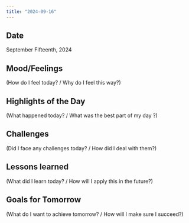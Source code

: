 ```yaml
---
title: "2024-09-16"
---
```


## Date
September Fifteenth, 2024

## Mood/Feelings
(How do I feel today? / Why do I feel this way?)

## Highlights of the Day
(What happened today? / What was the best part of my day ?)

## Challenges
(Did I face any challenges today? / How did I deal with them?)

## Lessons learned
(What did I learn today? / How will I apply this in the future?)

## Goals for Tomorrow
(What do I want to achieve tomorrow? / How will I make sure I succeed?)
